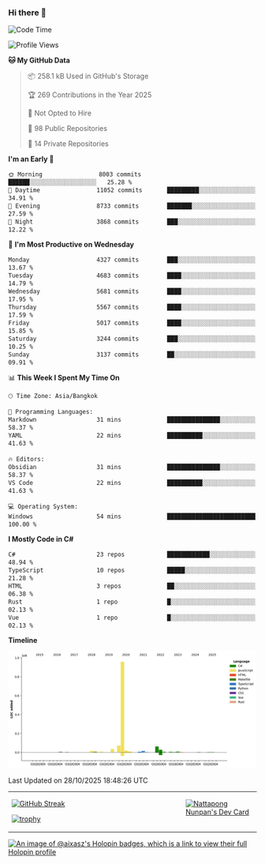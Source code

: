 ### Hi there 👋

<!--START_SECTION:waka-->
![Code Time](http://img.shields.io/badge/Code%20Time-2%2C603%20hrs%2055%20mins-blue)

![Profile Views](http://img.shields.io/badge/Profile%20Views-1-blue)

**🐱 My GitHub Data** 

> 📦 258.1 kB Used in GitHub's Storage 
 > 
> 🏆 269 Contributions in the Year 2025
 > 
> 🚫 Not Opted to Hire
 > 
> 📜 98 Public Repositories 
 > 
> 🔑 14 Private Repositories 
 > 
**I'm an Early 🐤** 

```text
🌞 Morning                8003 commits        ██████░░░░░░░░░░░░░░░░░░░   25.28 % 
🌆 Daytime                11052 commits       █████████░░░░░░░░░░░░░░░░   34.91 % 
🌃 Evening                8733 commits        ███████░░░░░░░░░░░░░░░░░░   27.59 % 
🌙 Night                  3868 commits        ███░░░░░░░░░░░░░░░░░░░░░░   12.22 % 
```
📅 **I'm Most Productive on Wednesday** 

```text
Monday                   4327 commits        ███░░░░░░░░░░░░░░░░░░░░░░   13.67 % 
Tuesday                  4683 commits        ████░░░░░░░░░░░░░░░░░░░░░   14.79 % 
Wednesday                5681 commits        ████░░░░░░░░░░░░░░░░░░░░░   17.95 % 
Thursday                 5567 commits        ████░░░░░░░░░░░░░░░░░░░░░   17.59 % 
Friday                   5017 commits        ████░░░░░░░░░░░░░░░░░░░░░   15.85 % 
Saturday                 3244 commits        ███░░░░░░░░░░░░░░░░░░░░░░   10.25 % 
Sunday                   3137 commits        ██░░░░░░░░░░░░░░░░░░░░░░░   09.91 % 
```


📊 **This Week I Spent My Time On** 

```text
🕑︎ Time Zone: Asia/Bangkok

💬 Programming Languages: 
Markdown                 31 mins             ███████████████░░░░░░░░░░   58.37 % 
YAML                     22 mins             ██████████░░░░░░░░░░░░░░░   41.63 % 

🔥 Editors: 
Obsidian                 31 mins             ███████████████░░░░░░░░░░   58.37 % 
VS Code                  22 mins             ██████████░░░░░░░░░░░░░░░   41.63 % 

💻 Operating System: 
Windows                  54 mins             █████████████████████████   100.00 % 
```

**I Mostly Code in C#** 

```text
C#                       23 repos            ████████████░░░░░░░░░░░░░   48.94 % 
TypeScript               10 repos            █████░░░░░░░░░░░░░░░░░░░░   21.28 % 
HTML                     3 repos             ██░░░░░░░░░░░░░░░░░░░░░░░   06.38 % 
Rust                     1 repo              █░░░░░░░░░░░░░░░░░░░░░░░░   02.13 % 
Vue                      1 repo              █░░░░░░░░░░░░░░░░░░░░░░░░   02.13 % 
```



**Timeline**

![Lines of Code chart](https://raw.githubusercontent.com/aixasz/aixasz/main/assets/bar_graph.png)


 Last Updated on 28/10/2025 18:48:26 UTC
<!--END_SECTION:waka-->

<table>
<tr>
<td width="70%" valign="top">
 
 [![GitHub Streak](http://github-readme-streak-stats.herokuapp.com?user=aixasz&theme=github-dark&hide_border=true&date_format=%5BY%20%5DM%20j)](https://git.io/streak-stats)

 [![trophy](https://github-profile-trophy.vercel.app/?username=aixasz&theme=onedark)](https://github.com/ryo-ma/github-profile-trophy)
 </td>
<td width="30%" valign="top">
 
<a href="https://app.daily.dev/aixasz"><img src="https://api.daily.dev/devcards/403207936e6547c9a85ea449e9f3abe8.png?r=re8" alt="Nattapong Nunpan's Dev Card"/></a>

 </td>
</tr>
</table>

[![An image of @aixasz's Holopin badges, which is a link to view their full Holopin profile](https://holopin.me/aixasz)](https://holopin.io/@aixasz)
 
